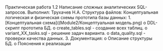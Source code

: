 Практическая работа 1.2 Написание сложных аналитических SQL-запросов. Выполнил: Трухачев Н.А.
Структура файлов:
    Концептуальная логическая и физическая схемы прототипа базы данных:
       1. [Концептуальная схема]((Module2/Концептуальная модель.png)
o DDL-скрипт прототипа БД.
o create_tables.sql - создание всех таблиц.
o variant_XX_tasks.sql - решение задач варианта.
o data_quality.sql - проверки качества данных.
3. Документация:
o Описание структуры БД.
o Пояснения к реализации
